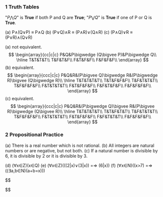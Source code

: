 ### 1 Truth Tables

"$P\bigwedge Q$" is **True** if both P and Q are **True**; "$P\bigvee Q$" is **True** if one of P or Q is **True**.

(a) P∧(Q∨P) ≡ P∧Q
(b) (P∨Q)∧R ≡ (P∧R)∨(Q∧R)
(c) (P∧Q)∨R ≡ (P∨R)∧(Q∨R)

(a) not equivalent.
$$
\begin{array}{cc|c|c}
	       P&Q&P\bigwedge (Q\bigvee P)&P\bigwedge Q\\
	\hline T&T&T&T\\
	       T&F&T&F\\
	       F&T&F&F\\
	       F&F&F&F\\
\end{array}
$$
(b) equivalent.
$$
\begin{array}{ccc|c|c}
	       P&Q&R&(P\bigvee Q)\bigwedge R&(P\bigwedge R)\bigvee (Q\bigwedge R)\\
	\hline T&T&T&T&T\\
	       T&T&F&F&F\\
	       T&F&T&T&T\\
	       T&F&F&F&F\\
	       F&T&T&T&T\\
	       F&T&F&F&F\\
	       F&F&T&F&F\\
	       F&F&F&F&F\\
\end{array}
$$
(c) equivalent.
$$
\begin{array}{ccc|c|c}
	       P&Q&R&(P\bigwedge Q)\bigvee R&(P\bigvee R)\bigwedge (Q\bigvee R)\\
	\hline T&T&T&T&T\\
	       T&T&F&T&T\\
	       T&F&T&T&T\\
	       T&F&F&F&F\\
	       F&T&T&T&T\\
	       F&T&F&F&F\\
	       F&F&T&T&T\\
	       F&F&F&F&F\\
\end{array}
$$


### 2 Propositional Practice
(a) There is a real number which is not rational.
(b) All integers are natural numbers or are negative, but not both.
(c) If a natural number is divisible by 6, it is divisible by 2 or it is divisible by 3. 

(d) (∀x∈Z)(x∈Q)
(e) (∀x∈Z)(((2|x)∨(3|x)) =⇒ (6|x))
(f) (∀x∈N)((x>7) =⇒ ((∃a,b∈N)(a+b=x)))


$$

$$
